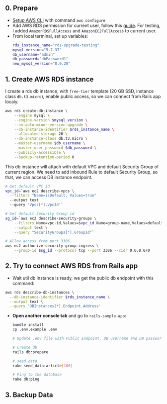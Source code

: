 ## 0. Prepare
* [Setup AWS CLI](https://docs.aws.amazon.com/cli/latest/userguide/cli-configure-quickstart.html) with command `aws configure`
* Add AWS RDS permission for current user, follow this [guide](https://docs.aws.amazon.com/IAM/latest/UserGuide/id_users_change-permissions.html). For testing, I added `AmazonRDSFullAccess` and `AmazonEC2FullAccess` to current user.
* From local terminal, set up variables:
  ```sh
  rds_instance_name="rds-upgrade-testing"
  mysql_version="5.7.37"
  db_username="admin"
  db_password="dbPassword1"
  new_mysql_version="8.0.28"
  ```

## 1. Create AWS RDS instance
I create a rds db instance, with `free-tier` template (20 GB SSD, instance class `db.t3.micro`), enable public access, so we can connect from Rails app localy.

```sh
aws rds create-db-instance \
    --engine mysql \
    --engine-version $mysql_version \
    --no-auto-minor-version-upgrade \
    --db-instance-identifier $rds_instance_name \
    --allocated-storage 20 \
    --db-instance-class db.t3.micro \
    --master-username $db_username \
    --master-user-password $db_password \
    --publicly-accessible \
    --backup-retention-period 0
```

This db instance will attach with default VPC and default Security Group of current region. We
need to add Inbound Rule to default Security Group, so that, we can access DB
instance endpoint.

```sh
# Get default VPC id
vpc_id=`aws ec2 describe-vpcs \
  --filters "Name=isDefault, Values=true"
  --output text
  --query 'Vpcs[*].VpcId'`

# Get default Security Group id
sg_id=`aws ec2 describe-security-groups \
    --filters Name=vpc-id,Values=$vpc_id Name=group-name,Values=default \
    --output text \
    --query "SecurityGroups[*].GroupId"`

# Allow access from port 3306
aws ec2 authorize-security-group-ingress \
    --group-id $sg_id --protocol tcp --port 3306 --cidr 0.0.0.0/0
```

## 2. Try to connect AWS RDS from Rails app
* Wait util db instance is ready, we get the public db endpoint with this
  command:

```sh
aws rds describe-db-instances \
  --db-instance-identifier $rds_instance_name \
  --output text \
  --query 'DBInstances[*].Endpoint.Address'
```

* **Open another console tab** and go to `rails-sample-app`:
  ```sh
  bundle install
  cp .env.example .env

  # Update .env file with Public Endpoint, DB username and DB password

  # Create db
  rails db:prepare

  # seed data
  rake seed_data:article[100]

  # Ping to the database
  rake db:ping
  ```

## 3. Backup Data
